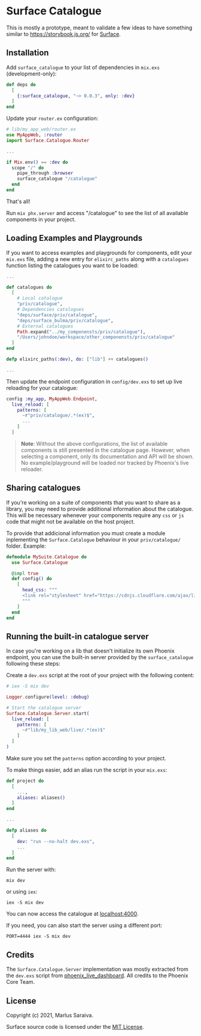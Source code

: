 # Surface Catalogue

This is mostly a prototype, meant to validate a few ideas to have something similar to
https://storybook.js.org/ for [Surface](https://github.com/msaraiva/surface).

## Installation

Add `surface_catalogue` to your list of dependencies in `mix.exs` (development-only):

```elixir
def deps do
  [
    {:surface_catalogue, "~> 0.0.3", only: :dev}
  ]
end
```

Update your `router.ex` configuration:

```elixir
# lib/my_app_web/router.ex
use MyAppWeb, :router
import Surface.Catalogue.Router

...

if Mix.env() == :dev do
  scope "/" do
    pipe_through :browser
    surface_catalogue "/catalogue"
  end
end
```

That's all!

Run `mix phx.server` and access "/catalogue" to see the list of all available components in
your project.

## Loading Examples and Playgrounds

If you want to access examples and playgrounds for components, edit your `mix.exs` file,
adding a new entry for `elixirc_paths` along with a `catalogues` function listing the
catalogues you want to be loaded:

```elixir
...

def catalogues do
  [
    # Local catalogue
    "priv/catalogue",
    # Dependencies catalogues
    "deps/surface/priv/catalogue",
    "deps/surface_bulma/priv/catalogue",
    # External catalogues
    Path.expand("../my_componensts/priv/catalogue"),
    "/Users/johndoe/workspace/other_componensts/priv/catalogue"
  ]
end

defp elixirc_paths(:dev), do: ["lib"] ++ catalogues()

...
```

Then update the endpoint configuration in `config/dev.exs` to set up live reloading
for your catalogue:

```elixir
config :my_app, MyAppWeb.Endpoint,
  live_reload: [
    patterns: [
      ~r"priv/catalogue/.*(ex)$",
      ...
    ]
  ]
```

> **Note**: Without the above configurations, the list of available components is
> still presented in the catalogue page. However, when selecting a component, only
> its documentation and API will be shown. No example/playground will be loaded nor
> tracked by Phoenix's live reloader.

## Sharing catalogues

If you're working on a suite of components that you want to share as a library, you
may need to provide additional information about the catalogue. This will be necessary
whenever your components require any `css` or `js` code that might not be available
on the host project.

To provide that addicional information you must create a module inplementing the
`Surface.Catalogue` behaviour in your `priv/catalogue/` folder. Example:

```elixir
defmodule MySuite.Catalogue do
  use Surface.Catalogue

  @impl true
  def config() do
    [
      head_css: """
      <link rel="stylesheet" href="https://cdnjs.cloudflare.com/ajax/libs/bulma/0.8.2/css/bulma.min.css" />
      """
    ]
  end
end
```

## Running the built-in catalogue server

In case you're working on a lib that doesn't initialize its own Phoenix endpoint, you
can use the built-in server provided by the `surface_catalogue` following these steps:

Create a `dev.exs` script at the root of your project with the following content:

```elixir
# iex -S mix dev

Logger.configure(level: :debug)

# Start the catalogue server
Surface.Catalogue.Server.start(
  live_reload: [
    patterns: [
      ~r"lib/my_lib_web/live/.*(ex)$"
    ]
  ]
)
```

Make sure you set the `patterns` option according to your project.

To make things easier, add an alias run the script in your `mix.exs`:

```elixir
def project do
  [
    ...,
    aliases: aliases()
  ]
end

...

defp aliases do
  [
    dev: "run --no-halt dev.exs",
    ...
  ]
end
```

Run the server with:

```
mix dev
```

or using `iex`:

```
iex -S mix dev
```

You can now access the catalogue at [localhost:4000](http://localhost:4000/).

If you need, you can also start the server using a different port:

```
PORT=4444 iex -S mix dev
```

## Credits

The `Surface.Catalogue.Server` implementation was mostly extracted from the `dev.exs` script
from [phoenix_live_dashboard](https://github.com/phoenixframework/phoenix_live_dashboard).
All credits to the Phoenix Core Team.

## License

Copyright (c) 2021, Marlus Saraiva.

Surface source code is licensed under the [MIT License](LICENSE.md).
